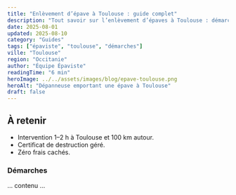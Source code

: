 ```yaml
---
title: "Enlèvement d’épave à Toulouse : guide complet"
description: "Tout savoir sur l’enlèvement d’épaves à Toulouse : démarches, délais, certificat de destruction, coûts et zones couvertes."
date: 2025-08-01
updated: 2025-08-10
category: "Guides"
tags: ["épaviste", "toulouse", "démarches"]
ville: "Toulouse"
region: "Occitanie"
author: "Équipe Épaviste"
readingTime: "6 min"
heroImage: ../../assets/images/blog/epave-toulouse.png
heroAlt: "Dépanneuse emportant une épave à Toulouse"
draft: false
---
```


## À retenir

- Intervention 1–2 h à Toulouse et 100 km autour.
- Certificat de destruction géré.
- Zéro frais cachés.

### Démarches

… contenu …
